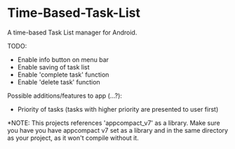 Time-Based-Task-List
====================

A time-based Task List manager for Android.


TODO:
- Enable info button on menu bar
- Enable saving of task list
- Enable 'complete task' function
- Enable 'delete task' function


Possible additions/features to app (...?):
- Priority of tasks (tasks with higher priority are presented to user first)

*NOTE: This projects references 'appcompact_v7' as a library. Make sure you have you have appcompact v7 set as a library and in the same directory as your project, as it won't compile without it.
